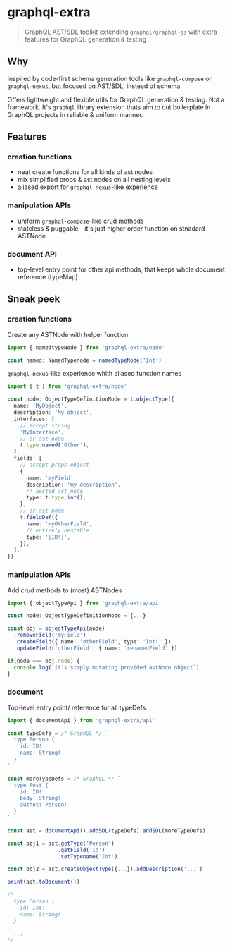 # graphql-extra

> GraphQL AST/SDL toolkit extending `graphql/graphql-js` with extra features for GraphQL generation & testing

## Why

Inspired by code-first schema generation tools like `graphql-compose` or `graphql-nexus`, but focused on AST/SDL, instead of schema.

Offers lightweight and flexible utils for GraphQL generation & testing. Not a framework. It's `graphql` library extension thats aim to cut boilerplate in GraphQL projects in reliable & uniform manner.

## Features

### creation functions

- neat create functions for all kinds of ast nodes
- mix simplified props & ast nodes on all nesting levels
- aliased export for `graphql-nexus`-like experience

### manipulation APIs

- uniform `graphql-compose`-like crud methods
- stateless & puggable - it's just higher order function on stnadard ASTNode

### document API

- top-level entry point for other api methods, that keeps whole document reference (typeMap)

## Sneak peek

### creation functions

Create any ASTNode with helper function

```ts
import { namedtypeNode } from 'graphql-extra/node'

const named: NamedTypenode = namedTypeNode('Int')
```

`graphql-nexus`-like experience whith aliased function names

```ts
import { t } from 'graphql-extra/node'

const node: ObjectTypeDefinitionNode = t.objectType({
  name: 'MyObject',
  description: 'My object',
  interfaces: [
    // accept string
    'MyInterface',
    // or ast node
    t.type.named('Other'),
  ],
  fields: [
    // accept props object
    {
      name: 'myField',
      description: 'my description',
      // nested ast node
      type: t.type.int(),
    },
    // or ast node
    t.fieldDef({
      name: 'myOtherField',
      // entirely nestable
      type: '[ID!]',
    }),
  ],
})
```

### manipulation APIs

Add crud methods to (most) ASTNodes

```ts
import { objectTypeApi } from 'graphql-extra/api'

const node: ObjectTypeDefinitionNode = {...}

const obj = objectTypeApi(node)
  .removeField('myField')
  .createField({ name: 'otherField', type: 'Int!' })
  .updateField('otherField', { name: 'renamedField' })

if(node === obj.node) {
  console.log(`it's simply mutating provided astNode object`)
}
```

### document

Top-level entry point/ reference for all typeDefs

```ts
import { documentApi } from 'graphql-extra/api'

const typeDefs = /* GraphQL */ `
  type Person {
    id: ID!
    name: String!
  }
`

const moreTypeDefs = /* GraphQL */ `
  type Post {
    id: ID!
    body: String!
    authot: Person!
  }
`

const ast = documentApi().addSDL(typeDefs).addSDL(moreTypeDefs)

const obj1 = ast.getType('Person')
                .getField('id')
                .setTypename('Int')

const obj2 = ast.createObjectType({...}).addDescription('...')

print(ast.toDocument())

/*
  type Person {
    id: Int!
    name: String!
  }

  ...
*/

```
